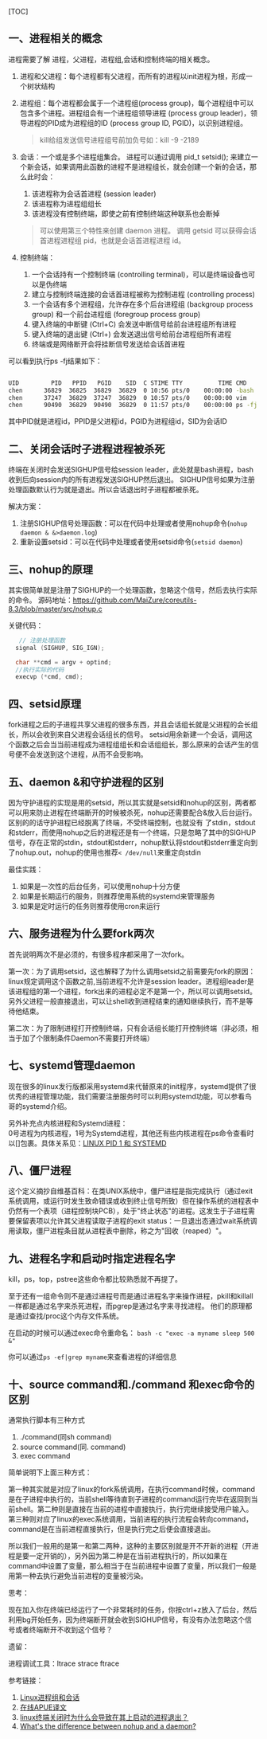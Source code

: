 [TOC]

## 一、进程相关的概念

进程需要了解 进程，父进程，进程组,会话和控制终端的相关概念。

1. 进程和父进程：每个进程都有父进程，而所有的进程以init进程为根，形成一个树状结构   

2. 进程组：每个进程都会属于一个进程组(process group)，每个进程组中可以包含多个进程。进程组会有一个进程组领导进程 (process group leader)，领导进程的PID成为进程组的ID (process group ID, PGID)，以识别进程组。
    > kill给组发送信号进程组号前加负号如：kill -9 -2189

3. 会话：一个或是多个进程组集合。 进程可以通过调用 pid_t setsid(); 来建立一个新会话，如果调用此函数的进程不是进程组长，就会创建一个新的会话，那么此时会：
    1. 该进程称为会话首进程 (session leader)
    2. 该进程称为进程组组长
    3. 该进程没有控制终端，即使之前有控制终端这种联系也会断掉
    >可以使用第三个特性来创建 daemon 进程。 调用 getsid 可以获得会话首进程进程组 pid，也就是会话首进程进程 id。
    
 4. 控制终端：
     1. 一个会话持有一个控制终端 (controlling terminal)，可以是终端设备也可以是伪终端
     2. 建立与控制终端连接的会话首进程被称为控制进程 (controlling process)
     3. 一个会话有多个进程组，允许存在多个后台进程组 (backgroup process group) 和一个前台进程组 (foregroup process group)
     4. 键入终端的中断键 (Ctrl+C) 会发送中断信号给前台进程组所有进程
     5. 键入终端的退出键 (Ctrl+\) 会发送退出信号给前台进程组所有进程
     6. 终端或是网络断开会将挂断信号发送给会话首进程
     
可以看到执行ps -fj结果如下：

```bash

UID         PID   PPID   PGID    SID  C STIME TTY          TIME CMD
chen      36829  36825  36829  36829  0 10:56 pts/0    00:00:00 -bash
chen      37247  36829  37247  36829  0 10:57 pts/0    00:00:00 vim
chen      90490  36829  90490  36829  0 11:57 pts/0    00:00:00 ps -fj

```
其中PID就是进程id，PPID是父进程id，PGID为进程组id，SID为会话ID

## 二、关闭会话时子进程进程被杀死

终端在关闭时会发送SIGHUP信号给session leader，此处就是bash进程，bash收到后向session内的所有进程发送SIGHUP然后退出。
SIGHUP信号如果为注册处理函数默认行为就是退出。所以会话退出时子进程都被杀死。

解决方案：
1. 注册SIGHUP信号处理函数：可以在代码中处理或者使用nohup命令(`nohup daemon & &>daemon.log`)
2. 重新设置setsid：可以在代码中处理或者使用setsid命令(`setsid daemon`)
 
## 三、nohup的原理

其实很简单就是注册了SIGHUP的一个处理函数，忽略这个信号，然后去执行实际的命令。
源码地址：https://github.com/MaiZure/coreutils-8.3/blob/master/src/nohup.c

关键代码：

```c
   // 注册处理函数
  signal (SIGHUP, SIG_IGN);

  char **cmd = argv + optind;
  //执行实际的代码
  execvp (*cmd, cmd);
```
## 四、setsid原理

fork进程之后的子进程共享父进程的很多东西，并且会话组长就是父进程的会长组长，所以会收到来自父进程会话组长的信号。
setsid用余新建一个会话，调用这个函数之后会当当前进程成为进程组组长和会话组组长，那么原来的会话产生的信号便不会发送到这个进程，从而不会受影响。

## 五、daemon &和守护进程的区别

因为守护进程的实现是用的setsid，所以其实就是setsid和nohup的区别，两者都可以用来防止进程在终端断开的时候被杀死，nohup还需要配合&放入后台运行。区别的的话守护进程已经脱离了终端，不受终端控制，也就没有 了stdin，stdout和stderr，而使用nohup之后的进程还是有一个终端，只是忽略了其中的SIGHUP信号，存在正常的stdin，stdout和stderr，nohup默认将stdout和stderr重定向到了nohup.out，nohup的使用也推荐`< /dev/null`来重定向stdin

最佳实践：
1. 如果是一次性的后台任务，可以使用nohup十分方便
2. 如果是长期运行的服务，则推荐使用系统的systemd来管理服务
3. 如果是定时运行的任务则推荐使用cron来运行

## 六、服务进程为什么要fork两次

首先说明两次不是必须的，有很多程序都采用了一次fork。

第一次：为了调用setsid，这也解释了为什么调用setsid之前需要先fork的原因：
linux规定调用这个函数之前,当前进程不允许是session leader。进程组leader是该进程组的第一个进程，fork出来的进程必定不是第一个，所以可以调用setsid。另外父进程一般直接退出，可以让shell收到进程结束的通知继续执行，而不是等待他结束。

第二次：为了限制进程打开控制终端，只有会话组长能打开控制终端（非必须，相当于加了个限制条件Daemon不需要打开终端）


## 七、systemd管理daemon

现在很多的linux发行版都采用systemd来代替原来的init程序，systemd提供了很优秀的进程管理功能，我们需要注册服务时可以利用systemd功能，可以参看鸟哥的systemd介绍。
 
另外补充点内核进程和Systemd进程：  
0号进程为内核进程，1号为Systemd进程，其他还有些内核进程在ps命令查看时以[]包裹。具体关系见：[LINUX PID 1 和 SYSTEMD](https://coolshell.cn/articles/17998.html)


## 八、僵尸进程

这个定义摘抄自维基百科：在类UNIX系统中，僵尸进程是指完成执行（通过exit系统调用，或运行时发生致命错误或收到终止信号所致）但在操作系统的进程表中仍然有一个表项（进程控制块PCB），处于"终止状态"的进程。这发生于子进程需要保留表项以允许其父进程读取子进程的exit status：一旦退出态通过wait系统调用读取，僵尸进程条目就从进程表中删除，称之为"回收（reaped）"。

## 九、进程名字和启动时指定进程名字

kill，ps，top，pstree这些命令都比较熟悉就不再提了。

至于还有一组命令则不是通过进程号而是通过进程名字来操作进程，pkill和killall一样都是通过名字来杀死进程，而pgrep是通过名字来寻找进程。
他们的原理都是通过查找/proc这个内存文件系统。

在启动的时候可以通过exec命令重命名：
`bash -c "exec -a myname sleep 500 &"`

 你可以通过`ps -ef|grep myname`来查看进程的详细信息


## 十、source command和./command 和exec命令的区别

通常执行脚本有三种方式
1. ./command(同sh command) 
2. source command(同. command)
3. exec command

简单说明下上面三种方式：

第一种其实就是对应了linux的fork系统调用，在执行command时候，command是在子进程中执行的，当前shell等待直到子进程的command运行完毕在返回到当前shell。第二种则是直接在当前的进程中直接执行，执行完继续接受用户输入。第三种则对应了linux的exec系统调用，当前进程的执行流程会转向command，command是在当前进程直接执行，但是执行完之后便会直接退出。

所以我们一般用的是第一和第二两种，这种的主要区别就是开不开新的进程（开进程是要一定开销的），另外因为第二种是在当前进程执行的，所以如果在command中设置了变量，那么相当于在当前进程中设置了变量，所以我们一般是用第一种去执行避免当前进程的变量被污染。 


思考：

现在加入你在终端已经运行了一个非常耗时的任务，你按ctrl+z放入了后台，然后利用bg开始任务，因为终端断开就会收到SIGHUP信号，有没有办法忽略这个信号或者终端断开不收到这个信号？


遗留：

进程调试工具：ltrace strace ftrace

参考链接：

1. [Linux进程组和会话](https://my.oschina.net/hosee/blog/507098)
2. [在线APUE译文](http://zdyi.com/books/apue/)
3. [linux终端关闭时为什么会导致在其上启动的进程退出？](https://blog.csdn.net/ybxuwei/article/details/77149575)
4. [What's the difference between nohup and a daemon?](https://stackoverflow.com/questions/958249/whats-the-difference-between-nohup-and-a-daemon?newreg=60c6365482544823b940ebd4e33089f4)